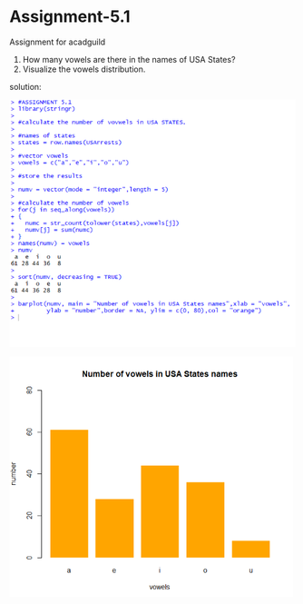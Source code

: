 # Assignment-5.1
Assignment for acadguild
1. How many vowels are there in the names of USA States?
2. Visualize the vowels distribution.


solution:

![](assignment_5_1_sol.PNG)


<img src = "barplot 5.1.PNG" width = 500>
